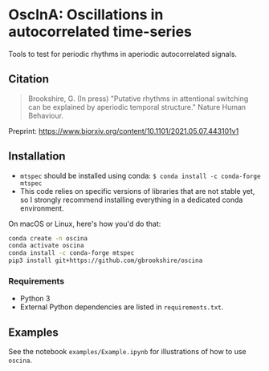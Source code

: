# OscInA: Oscillations in autocorrelated time-series

Tools to test for periodic rhythms in aperiodic autocorrelated signals.


## Citation

> Brookshire, G. (In press) "Putative rhythms in attentional switching can be explained by aperiodic temporal structure." Nature Human Behaviour.

Preprint:
https://www.biorxiv.org/content/10.1101/2021.05.07.443101v1


## Installation

- `mtspec` should be installed using conda: `$ conda install -c conda-forge mtspec`
- This code relies on specific versions of libraries that are not stable yet, so I strongly recommend installing everything in a dedicated conda environment.

On macOS or Linux, here's how you'd do that:
```bash
conda create -n oscina
conda activate oscina
conda install -c conda-forge mtspec
pip3 install git+https://github.com/gbrookshire/oscina
```


### Requirements

- Python 3
- External Python dependencies are listed in `requirements.txt`.


## Examples

See the notebook `examples/Example.ipynb` for illustrations of how to use `oscina`.
